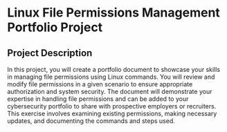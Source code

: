 # Linux File Permissions Management Portfolio Project

## Project Description

In this project, you will create a portfolio document to showcase your skills in managing file permissions using Linux commands. You will review and modify file permissions in a given scenario to ensure appropriate authorization and system security. The document will demonstrate your expertise in handling file permissions and can be added to your cybersecurity portfolio to share with prospective employers or recruiters. This exercise involves examining existing permissions, making necessary updates, and documenting the commands and steps used.
